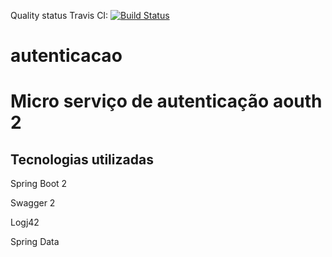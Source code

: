 

Quality status Travis CI:  [![Build Status](https://travis-ci.org/adilsonsilva/autenticacao.svg?branch=master)](https://travis-ci.org/adilsonsilva/autenticaca)

# autenticacao

# Micro serviço de autenticação aouth 2

## Tecnologias utilizadas

Spring Boot 2 

Swagger 2 

Logj42

Spring Data

